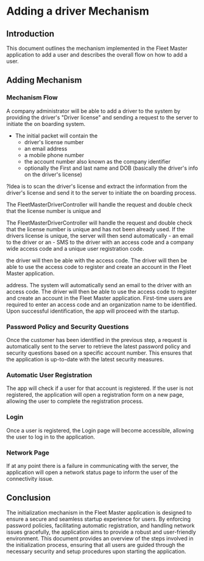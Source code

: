 # Adding a driver Mechanism

## Introduction

This document outlines the mechanism implemented in the Fleet Master application to add a user
and describes the overall flow on how to add a user.

## Adding Mechanism

### Mechanism Flow

A company administrator will be able to add a driver to the system by providing the driver's "Driver license"
and sending a request to the server to initiate the on boarding system. 
- The initial packet will contain the
  - driver's license number
  - an email address
   - a mobile phone number
  - the account number also known as the company identifier
  - optionally the First and last name and DOB (basically the driver's info on the driver's license)

?Idea is to scan the driver's license and extract the information from the driver's license and send it to the server to initiate the on boarding process.

The FleetMasterDriverController will handle the request and double check that the license number is unique and

The FleetMasterDriverController will handle the request and double check that the license number is unique and 
has not been already used. If the drivers license is unique, the server will then send automatically 
 	- an email to the driver or an 
	- SMS to the driver 
	with an access code and a company wide access code and a unique user registration code.

the driver will then be able 
with the access code. The driver will then be able to use the access code to register and create an account in the Fleet Master application.

address. The system will automatically send an email to the driver with an access code. The driver will then be able to use the access code to register and create an account in the Fleet Master application.
First-time users are required to enter an access code and an organization name to be identified. Upon successful identification, the app will proceed with the startup.

### Password Policy and Security Questions

Once the customer has been identified in the previous step, a request is automatically sent to the server to retrieve the latest password policy and security questions based on a specific account number. This ensures that the application is up-to-date with the latest security measures.

### Automatic User Registration

The app will check if a user for that account is registered. If the user is not registered, the application will open a registration form on a new page, allowing the user to complete the registration process.

### Login

Once a user is registered, the Login page will become accessible, allowing the user to log in to the application.

### Network Page

If at any point there is a failure in communicating with the server, the application will open a network status page to inform the user of the connectivity issue.

## Conclusion

The initialization mechanism in the Fleet Master application is designed to ensure a secure and seamless startup experience for users. By enforcing password policies, facilitating automatic registration, and handling network issues gracefully, the application aims to provide a robust and user-friendly environment. This document provides an overview of the steps involved in the initialization process, ensuring that all users are guided through the necessary security and setup procedures upon starting the application.
